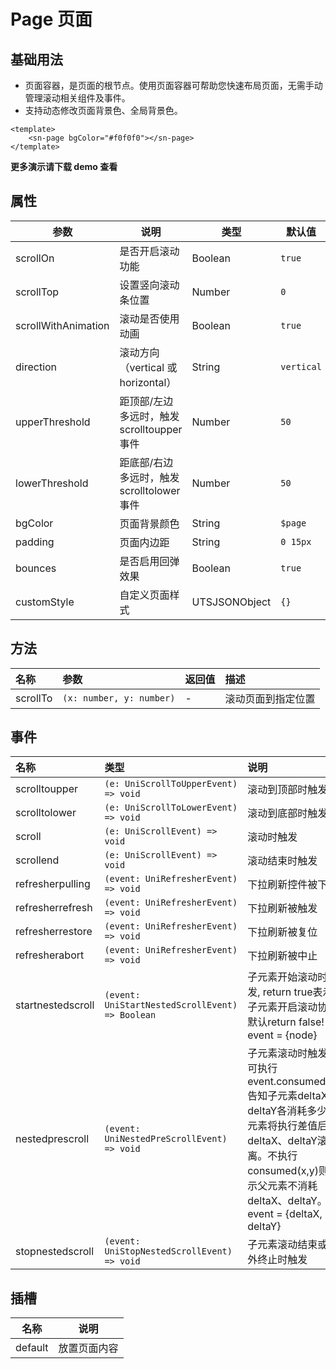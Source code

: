 # Page 页面
## 基础用法
- 页面容器，是页面的根节点。使用页面容器可帮助您快速布局页面，无需手动管理滚动相关组件及事件。
- 支持动态修改页面背景色、全局背景色。
```vue
<template>
	<sn-page bgColor="#f0f0f0"></sn-page>
</template>
```
**更多演示请下载 demo 查看**


## 属性
| 参数                | 说明                                       | 类型          | 默认值     | 可选值                     |
| ------------------- | ------------------------------------------ | ------------- | ---------- | -------------------------- |
| scrollOn            | 是否开启滚动功能                           | Boolean       | `true`     | `true` \| `false`          |
| scrollTop           | 设置竖向滚动条位置                         | Number        | `0`        | -                          |
| scrollWithAnimation | 滚动是否使用动画                           | Boolean       | `true`     | `true` \| `false`          |
| direction           | 滚动方向（vertical 或 horizontal）         | String        | `vertical` | `vertical` \| `horizontal` |
| upperThreshold      | 距顶部/左边多远时，触发 scrolltoupper 事件 | Number        | `50`       | -                          |
| lowerThreshold      | 距底部/右边多远时，触发 scrolltolower 事件 | Number        | `50`       | -                          |
| bgColor             | 页面背景颜色                               | String        | `$page`    | -                          |
| padding             | 页面内边距                                 | String        | `0 15px`   | -                          |
| bounces             | 是否启用回弹效果                           | Boolean       | `true`     | `true` \| `false`          |
| customStyle         | 自定义页面样式                             | UTSJSONObject | `{}`       | -                          |


## 方法
| 名称     | 参数                     | 返回值 | 描述               |
| :------- | :----------------------- | :----- | :----------------- |
| scrollTo | `(x: number, y: number)` | -      | 滚动页面到指定位置 |

## 事件

| 名称              | 类型                                            | 说明                                                         |
| :---------------- | :---------------------------------------------- | :----------------------------------------------------------- |
| scrolltoupper     | `(e: UniScrollToUpperEvent) => void`            | 滚动到顶部时触发                                             |
| scrolltolower     | `(e: UniScrollToLowerEvent) => void`            | 滚动到底部时触发                                             |
| scroll            | `(e: UniScrollEvent) => void`                   | 滚动时触发                                                   |
| scrollend         | `(e: UniScrollEvent) => void`                   | 滚动结束时触发                                               |
| refresherpulling  | `(event: UniRefresherEvent) => void`            | 下拉刷新控件被下拉                                           |
| refresherrefresh  | `(event: UniRefresherEvent) => void`            | 下拉刷新被触发                                               |
| refresherrestore  | `(event: UniRefresherEvent) => void`            | 下拉刷新被复位                                               |
| refresherabort    | `(event: UniRefresherEvent) => void`            | 下拉刷新被中止                                               |
| startnestedscroll | `(event: UniStartNestedScrollEvent) => Boolean` | 子元素开始滚动时触发, return true表示与子元素开启滚动协商 默认return false! event = {node} |
| nestedprescroll   | `(event: UniNestedPreScrollEvent) => void`      | 子元素滚动时触发，可执行event.consumed(x,y)告知子元素deltaX、deltaY各消耗多少。子元素将执行差值后的deltaX、deltaY滚动距离。不执行consumed(x,y)则表示父元素不消耗deltaX、deltaY。event = {deltaX, deltaY} |
| stopnestedscroll  | `(event: UniStopNestedScrollEvent) => void`     | 子元素滚动结束或意外终止时触发                               |

## 插槽

| 名称    | 说明         |
| ------- | ------------ |
| default | 放置页面内容 |

<DemoPhone name="sn-page" />